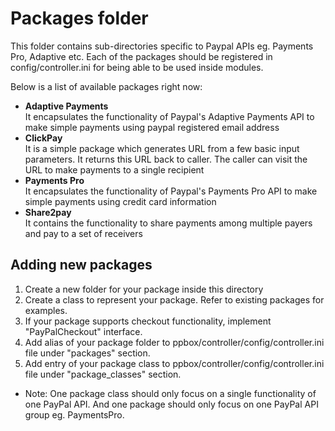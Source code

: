 Packages folder
=====================
This folder contains sub-directories specific to Paypal APIs eg. Payments Pro, Adaptive etc. Each of the packages should be registered in config/controller.ini for being able to be used inside modules.

Below is a list of available packages right now: <br>
* <b>Adaptive Payments</b> <br>
It encapsulates the functionality of Paypal's Adaptive Payments API to make simple payments using paypal registered email address
* <b>ClickPay</b> <br>
It is a simple package which generates URL from a few basic input parameters. It returns this URL back to caller. The caller can visit the URL to make payments to a single recipient
* <b>Payments Pro</b> <br>
It encapsulates the functionality of Paypal's Payments Pro API to make simple payments using credit card information
* <b>Share2pay</b> <br>
It contains the functionality to share payments among multiple payers and pay to a set of receivers


Adding new packages
-----------------------------------
1. Create a new folder for your package inside this directory
2. Create a class to represent your package. Refer to existing packages for examples.
3. If your package supports checkout functionality, implement "PayPalCheckout" interface.
4. Add alias of your package folder to ppbox/controller/config/controller.ini file under "packages" section.
5. Add entry of your package class to ppbox/controller/config/controller.ini file under "package_classes" section.

* Note: One package class should only focus on a single functionality of one PayPal API. And one package should only focus on one PayPal API group eg. PaymentsPro.

